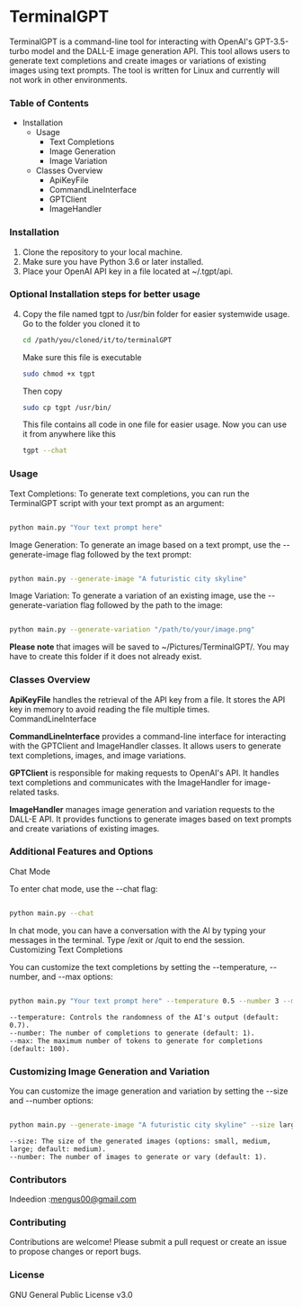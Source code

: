 # TerminalGPT

TerminalGPT is a command-line tool for interacting with OpenAI's GPT-3.5-turbo model and the DALL-E image generation API. This tool allows users to generate text completions and create images or variations of existing images using text prompts. The tool is written for Linux and currently will not work in other environments.

### Table of Contents
- Installation
   - Usage
      - Text Completions
      - Image Generation
      - Image Variation
   - Classes Overview
       - ApiKeyFile
       - CommandLineInterface
       - GPTClient
       - ImageHandler

### Installation

   1. Clone the repository to your local machine.
   2. Make sure you have Python 3.6 or later installed.
   3. Place your OpenAI API key in a file located at ~/.tgpt/api.
  
### Optional Installation steps for better usage
   4. Copy the file named tgpt to /usr/bin folder for easier systemwide usage.
      Go to the folder you cloned it to
      ```bash
      cd /path/you/cloned/it/to/terminalGPT
      ```
      Make sure this file is executable
      ```bash
      sudo chmod +x tgpt
      ```
      Then copy
      ```bash
      sudo cp tgpt /usr/bin/
      ```
      This file contains all code in one file for easier usage.
      Now you can use it from anywhere like this
      ```bash
      tgpt --chat
      ```

### Usage
Text Completions:
To generate text completions, you can run the TerminalGPT script with your text prompt as an argument:

```bash

python main.py "Your text prompt here"

```
Image Generation:
To generate an image based on a text prompt, use the --generate-image flag followed by the text prompt:

```bash

python main.py --generate-image "A futuristic city skyline"

```
Image Variation:
To generate a variation of an existing image, use the --generate-variation flag followed by the path to the image:

```bash

python main.py --generate-variation "/path/to/your/image.png"

```
**Please note** that images will be saved to ~/Pictures/TerminalGPT/. You may have to create this folder if it does not already exist.

### Classes Overview
**ApiKeyFile** handles the retrieval of the API key from a file. It stores the API key in memory to avoid reading the file multiple times.
CommandLineInterface

**CommandLineInterface** provides a command-line interface for interacting with the GPTClient and ImageHandler classes. It allows users to generate text completions, images, and image variations.

**GPTClient** is responsible for making requests to OpenAI's API. It handles text completions and communicates with the ImageHandler for image-related tasks.

**ImageHandler** manages image generation and variation requests to the DALL-E API. It provides functions to generate images based on text prompts and create variations of existing images.

### Additional Features and Options
Chat Mode

To enter chat mode, use the --chat flag:

```bash

python main.py --chat

```
In chat mode, you can have a conversation with the AI by typing your messages in the terminal. Type /exit or /quit to end the session.
Customizing Text Completions

You can customize the text completions by setting the --temperature, --number, and --max options:

```bash

python main.py "Your text prompt here" --temperature 0.5 --number 3 --max 50

```
    --temperature: Controls the randomness of the AI's output (default: 0.7).
    --number: The number of completions to generate (default: 1).
    --max: The maximum number of tokens to generate for completions (default: 100).

### Customizing Image Generation and Variation

You can customize the image generation and variation by setting the --size and --number options:

```bash

python main.py --generate-image "A futuristic city skyline" --size large --number 3

```
    --size: The size of the generated images (options: small, medium, large; default: medium).
    --number: The number of images to generate or vary (default: 1).
    
### Contributors
Indeedion :mengus00@gmail.com

### Contributing

Contributions are welcome! Please submit a pull request or create an issue to propose changes or report bugs.

### License

GNU General Public License v3.0
